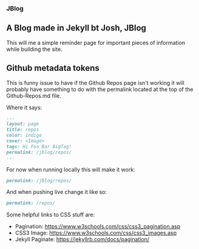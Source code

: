 ### JBlog
## A Blog made in Jekyll bt Josh, JBlog

This will me a simple reminder page for important pieces of information while building the site.

## Github metadata tokens
This is funny issue to have if the Github Repos page isn't working it will probably have something to do with the permalink located at the top of the Github-Repos.md file.

Where it says:
````markdown
---
layout: page
title: repos
color: indigo
cover: <Image>
tags: Hi Foo Bar BigTag!
permalink: /jblog/repos/
---
````
For now when running locally this will make it work:
````markdown
permalink: /jblog/repos/
````
And when pushing live change it like so:
````markdown
permalink: /repos/
````
Some helpful links to CSS stuff are:
* Pagination: https://www.w3schools.com/css/css3_pagination.asp
* CSS3 Image: https://www.w3schools.com/css/css3_images.asp
* Jekyll Paginate: https://jekyllrb.com/docs/pagination/



